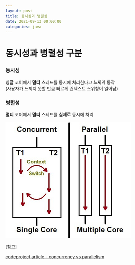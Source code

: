 ```yaml
---
layout: post
title: 동시성과 병렬성
date: 2021-09-13 00:00:00
categories: java
---
```


# 동시성과 병렬성 구분
### 동시성
**싱글** 코어에서 **멀티** 스레드를 동시에 처리한다고 **느끼게** 동작<br />(사용자가 느끼지 못할 만큼 빠르게 컨텍스트 스위칭이 일어남)

### 병렬성
**멀티** 코어에서 **멀티** 스레드를  **실제로** 동시에 처리


![alt text](/public/img/2021-09-13-concurrency-parellelism-1.png)


[참고]

[codeproject article - concurrency vs parallelism](https://www.codeproject.com/Articles/1267757/Concurrency-vs-Parallelism)